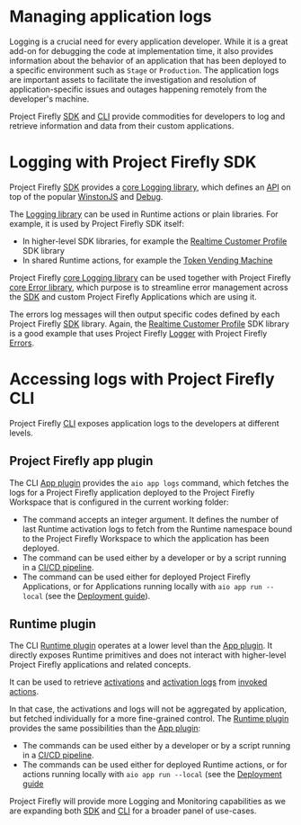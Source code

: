 # Managing application logs

Logging is a crucial need for every application developer. While it is a great add-on for debugging the code at implementation time, it also provides information about the behavior of an application that has been deployed to a specific environment such as `Stage` or `Production`.
The application logs are important assets to facilitate the investigation and resolution of application-specific issues and outages happening remotely from the developer's machine.

Project Firefly [SDK](https://github.com/adobe/aio-sdk) and [CLI](https://github.com/adobe/aio-cli) provide commodities for developers to log and retrieve information and data from their custom applications.

# Logging with Project Firefly SDK

Project Firefly [SDK](https://github.com/adobe/aio-sdk) provides a [core Logging library](https://github.com/adobe/aio-lib-core-logging), which defines an [API](https://github.com/adobe/aio-lib-core-logging/blob/master/doc/api.md) on top of the popular [WinstonJS](https://www.npmjs.com/package/winston) and [Debug](https://www.npmjs.com/package/debug).

The [Logging library]((https://github.com/adobe/aio-lib-core-logging)) can be used in Runtime actions or plain libraries. For example, it is used by Project Firefly SDK itself:

- In higher-level SDK libraries, for example the [Realtime Customer Profile](https://github.com/adobe/aio-lib-customer-profile) SDK library
- In shared Runtime actions, for example the [Token Vending Machine](https://github.com/adobe/aio-tvm)

Project Firefly [core Logging library](https://github.com/adobe/aio-lib-core-logging) can be used together with Project Firefly [core Error library](https://github.com/adobe/aio-lib-core-errors), which purpose is to streamline error management across the [SDK](https://github.com/adobe/aio-sdk) and custom Project Firefly Applications which are using it.

The errors log messages will then output specific codes defined by each Project Firefly [SDK](https://github.com/adobe/aio-sdk) library.
Again, the [Realtime Customer Profile](https://github.com/adobe/aio-lib-customer-profile) SDK library is a good example that uses Project Firefly [Logger](https://github.com/adobe/aio-lib-core-logging) with Project Firefly [Errors](https://github.com/adobe/aio-lib-core-errors).

# Accessing logs with Project Firefly CLI

Project Firefly [CLI](https://github.com/adobe/aio-cli) exposes application logs to the developers at different levels.

## Project Firefly app plugin

The CLI [App plugin](https://github.com/adobe/aio-cli-plugin-app) provides the `aio app logs` command, which fetches the logs for a Project Firefly application deployed to the Project Firefly Workspace that is configured in the current working folder:

- The command accepts an integer argument. It defines the number of last Runtime activation logs to fetch from the Runtime namespace bound to the Project Firefly Workspace to which the application has been deployed.
- The command can be used either by a developer or by a script running in a [CI/CD pipeline](https://github.com/AdobeDocs/project-firefly/blob/master/guides/ci_cd_for_firefly_apps.md).
- The command can be used either for deployed Project Firefly Applications, or for Applications running locally with `aio app run --local` (see the [Deployment guide](https://github.com/AdobeDocs/project-firefly/blob/master/guides/deployment.md)).

## Runtime plugin

The CLI [Runtime plugin](https://github.com/adobe/aio-cli-plugin-runtime) operates at a lower level than the [App plugin](https://github.com/adobe/aio-cli-plugin-app). It directly exposes Runtime primitives and does not interact with higher-level Project Firefly applications and related concepts.

It can be used to retrieve [activations](https://github.com/adobe/aio-cli-plugin-runtime#binrun-runtimeactivation) and [activation logs](https://github.com/adobe/aio-cli-plugin-runtime#binrun-runtimeactivationlogs-activationid) from [invoked actions](https://github.com/adobe/aio-cli-plugin-runtime#binrun-runtimeactioninvoke-actionname).

In that case, the activations and logs will not be aggregated by application, but fetched individually for a more fine-grained control. The [Runtime plugin](https://github.com/adobe/aio-cli-plugin-runtime) provides the same possibilities than the [App plugin](https://github.com/adobe/aio-cli-plugin-app):

- The commands can be used either by a developer or by a script running in a [CI/CD pipeline](https://github.com/AdobeDocs/project-firefly/blob/master/guides/ci_cd_for_firefly_apps.md).
- The commands can be used either for deployed Runtime actions, or for actions running locally with `aio app run --local` (see the [Deployment guide](https://github.com/AdobeDocs/project-firefly/blob/master/guides/deployment.md)

Project Firefly will provide more Logging and Monitoring capabilities as we are expanding both [SDK](https://github.com/adobe/aio-sdk) and [CLI](https://github.com/adobe/aio-cli) for a broader panel of use-cases.
